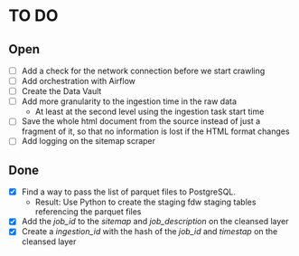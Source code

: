 # TO DO

## Open

- [ ] Add a check for the network connection before we start crawling
- [ ] Add orchestration with Airflow
- [ ] Create the Data Vault
- [ ] Add more granularity to the ingestion time in the raw data
    - At least at the second level using the ingestion task start time
- [ ] Save the whole html document from the source instead of just a fragment of it, so that no information is lost if
  the HTML format changes
- [ ] Add logging on the sitemap scraper

## Done

- [x] Find a way to pass the list of parquet files to PostgreSQL.
    - Result: Use Python to create the staging fdw staging tables referencing the parquet files
- [x] Add the _job_id_ to the _sitemap_ and _job_description_ on the cleansed layer
- [x] Create a _ingestion_id_ with the hash of the _job_id_ and _timestap_ on the cleansed layer

